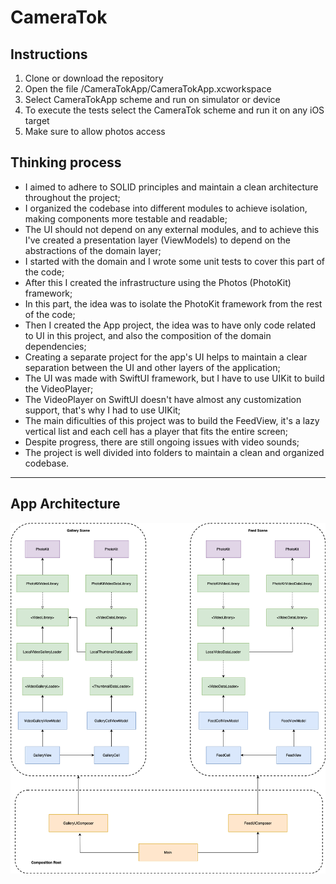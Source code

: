 # CameraTok

## Instructions
1. Clone or download the repository
2. Open the file /CameraTokApp/CameraTokApp.xcworkspace
3. Select CameraTokApp scheme and run on simulator or device
4. To execute the tests select the CameraTok scheme and run it on any iOS target
5. Make sure to allow photos access

## Thinking process
- I aimed to adhere to SOLID principles and maintain a clean architecture throughout the project;
- I organized the codebase into different modules to achieve isolation, making components more testable and readable;
- The UI should not depend on any external modules, and to achieve this I've created a presentation layer (ViewModels) to depend on the abstractions of the domain layer;
- I started with the domain and I wrote some unit tests to cover this part of the code;
- After this I created the infrastructure using the Photos (PhotoKit) framework;
- In this part, the idea was to isolate the PhotoKit framework from the rest of the code;
- Then I created the App project, the idea was to have only code related to UI in this project, and also the composition of the domain dependencies;
- Creating a separate project for the app's UI helps to maintain a clear separation between the UI and other layers of the application;
- The UI was made with SwiftUI framework, but I have to use UIKit to build the VideoPlayer;
- The VideoPlayer on SwiftUI doesn't have almost any customization support, that's why I had to use UIKit;
- The main dificulties of this project was to build the FeedView, it's a lazy vertical list and each cell has a player that fits the entire screen;
- Despite progress, there are still ongoing issues with video sounds;
- The project is well divided into folders to maintain a clean and organized codebase.

---

## App Architecture

![](architecture.png)
